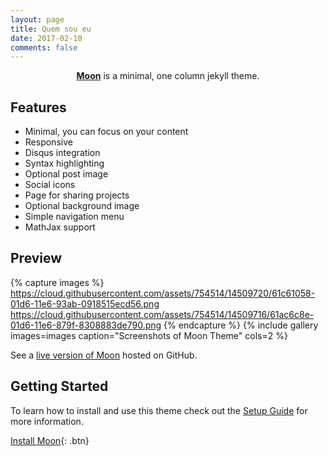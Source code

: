 ```yaml
---
layout: page
title: Quem sou eu
date: 2017-02-10
comments: false
---
```

    
<center><a href="http://muniz95.github.io/Moon"><b>Moon</b></a> is a minimal, one column jekyll theme.</center>

## Features
* Minimal, you can focus on your content
* Responsive
* Disqus integration
* Syntax highlighting
* Optional post image
* Social icons
* Page for sharing projects
* Optional background image
* Simple navigation menu
* MathJax support

## Preview

{% capture images %}
    https://cloud.githubusercontent.com/assets/754514/14509720/61c61058-01d6-11e6-93ab-0918515ecd56.png
    https://cloud.githubusercontent.com/assets/754514/14509716/61ac6c8e-01d6-11e6-879f-8308883de790.png
{% endcapture %}
{% include gallery images=images caption="Screenshots of Moon Theme" cols=2 %}

See a [live version of Moon](http://muniz95.github.io/Moon) hosted on GitHub.

## Getting Started

To learn how to install and use this theme check out the [Setup Guide](http://muniz95.tk/moon-theme/) for more information.
      
[Install Moon](https://github.com/muniz95/Moon){: .btn}
